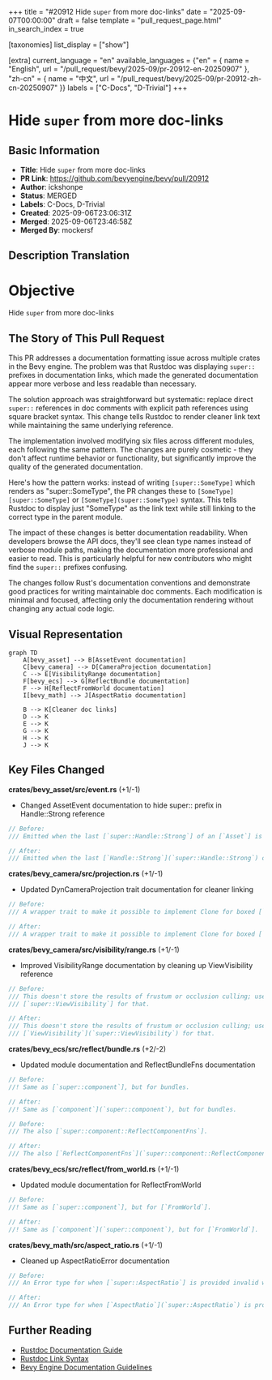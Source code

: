 +++
title = "#20912 Hide `super` from more doc-links"
date = "2025-09-07T00:00:00"
draft = false
template = "pull_request_page.html"
in_search_index = true

[taxonomies]
list_display = ["show"]

[extra]
current_language = "en"
available_languages = {"en" = { name = "English", url = "/pull_request/bevy/2025-09/pr-20912-en-20250907" }, "zh-cn" = { name = "中文", url = "/pull_request/bevy/2025-09/pr-20912-zh-cn-20250907" }}
labels = ["C-Docs", "D-Trivial"]
+++

# Hide `super` from more doc-links

## Basic Information
- **Title**: Hide `super` from more doc-links
- **PR Link**: https://github.com/bevyengine/bevy/pull/20912
- **Author**: ickshonpe
- **Status**: MERGED
- **Labels**: C-Docs, D-Trivial
- **Created**: 2025-09-06T23:06:31Z
- **Merged**: 2025-09-06T23:46:58Z
- **Merged By**: mockersf

## Description Translation
# Objective

Hide `super` from more doc-links

## The Story of This Pull Request

This PR addresses a documentation formatting issue across multiple crates in the Bevy engine. The problem was that Rustdoc was displaying `super::` prefixes in documentation links, which made the generated documentation appear more verbose and less readable than necessary.

The solution approach was straightforward but systematic: replace direct `super::` references in doc comments with explicit path references using square bracket syntax. This change tells Rustdoc to render cleaner link text while maintaining the same underlying reference.

The implementation involved modifying six files across different modules, each following the same pattern. The changes are purely cosmetic - they don't affect runtime behavior or functionality, but significantly improve the quality of the generated documentation.

Here's how the pattern works: instead of writing `[super::SomeType]` which renders as "super::SomeType", the PR changes these to `[SomeType][super::SomeType]` or `[SomeType](super::SomeType)` syntax. This tells Rustdoc to display just "SomeType" as the link text while still linking to the correct type in the parent module.

The impact of these changes is better documentation readability. When developers browse the API docs, they'll see clean type names instead of verbose module paths, making the documentation more professional and easier to read. This is particularly helpful for new contributors who might find the `super::` prefixes confusing.

The changes follow Rust's documentation conventions and demonstrate good practices for writing maintainable doc comments. Each modification is minimal and focused, affecting only the documentation rendering without changing any actual code logic.

## Visual Representation

```mermaid
graph TD
    A[bevy_asset] --> B[AssetEvent documentation]
    C[bevy_camera] --> D[CameraProjection documentation]
    C --> E[VisibilityRange documentation]
    F[bevy_ecs] --> G[ReflectBundle documentation]
    F --> H[ReflectFromWorld documentation]
    I[bevy_math] --> J[AspectRatio documentation]
    
    B --> K[Cleaner doc links]
    D --> K
    E --> K
    G --> K
    H --> K
    J --> K
```

## Key Files Changed

**crates/bevy_asset/src/event.rs** (+1/-1)
- Changed AssetEvent documentation to hide super:: prefix in Handle::Strong reference

```rust
// Before:
/// Emitted when the last [`super::Handle::Strong`] of an [`Asset`] is dropped.

// After:
/// Emitted when the last [`Handle::Strong`](`super::Handle::Strong`) of an [`Asset`] is dropped.
```

**crates/bevy_camera/src/projection.rs** (+1/-1)
- Updated DynCameraProjection trait documentation for cleaner linking

```rust
// Before:
/// A wrapper trait to make it possible to implement Clone for boxed [`super::CameraProjection`]

// After:
/// A wrapper trait to make it possible to implement Clone for boxed [`CameraProjection`][`super::CameraProjection`]
```

**crates/bevy_camera/src/visibility/range.rs** (+1/-1)
- Improved VisibilityRange documentation by cleaning up ViewVisibility reference

```rust
// Before:
/// This doesn't store the results of frustum or occlusion culling; use
/// [`super::ViewVisibility`] for that.

// After:
/// This doesn't store the results of frustum or occlusion culling; use
/// [`ViewVisibility`](`super::ViewVisibility`) for that.
```

**crates/bevy_ecs/src/reflect/bundle.rs** (+2/-2)
- Updated module documentation and ReflectBundleFns documentation

```rust
// Before:
//! Same as [`super::component`], but for bundles.

// After:
//! Same as [`component`](`super::component`), but for bundles.
```

```rust
// Before:
/// The also [`super::component::ReflectComponentFns`].

// After:
/// The also [`ReflectComponentFns`](`super::component::ReflectComponentFns`).
```

**crates/bevy_ecs/src/reflect/from_world.rs** (+1/-1)
- Updated module documentation for ReflectFromWorld

```rust
// Before:
//! Same as [`super::component`], but for [`FromWorld`].

// After:
//! Same as [`component`](`super::component`), but for [`FromWorld`].
```

**crates/bevy_math/src/aspect_ratio.rs** (+1/-1)
- Cleaned up AspectRatioError documentation

```rust
// Before:
/// An Error type for when [`super::AspectRatio`] is provided invalid width or height values

// After:
/// An Error type for when [`AspectRatio`](`super::AspectRatio`) is provided invalid width or height values
```

## Further Reading

- [Rustdoc Documentation Guide](https://doc.rust-lang.org/rustdoc/how-to-write-documentation.html)
- [Rustdoc Link Syntax](https://doc.rust-lang.org/rustdoc/linking-to-items-by-name.html)
- [Bevy Engine Documentation Guidelines](https://github.com/bevyengine/bevy/blob/main/docs/plugins_guidelines.md#documentation)